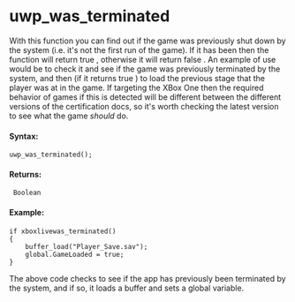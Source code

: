 # uwp_was_terminated

With this function you can find out if the game was previously shut down
by the system (i.e. it's not the first run of the game). If it has been
then the function will return true , otherwise it will return false . An
example of use would be to check it and see if the game was previously
terminated by the system, and then (if it returns true ) to load the
previous stage that the player was at in the game. If targeting the XBox
One then the required behavior of games if this is detected will be
different between the different versions of the certification docs, so
it's worth checking the latest version to see what the game *should* do.

#### Syntax:

``` gml
uwp_was_terminated();
```

#### Returns:

``` gml
 Boolean
```

#### Example:

``` gml
if xboxlivewas_terminated()
{
    buffer_load("Player_Save.sav");
    global.GameLoaded = true;
}
```

The above code checks to see if the app has previously been terminated
by the system, and if so, it loads a buffer and sets a global variable.
